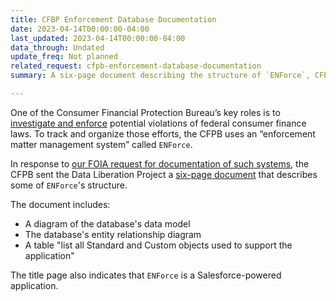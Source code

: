 ```yaml
---
title: CFBP Enforcement Database Documentation
date: 2023-04-14T00:00:00-04:00
last_updated: 2023-04-14T00:00:00-04:00
data_through: Undated
update_freq: Not planned
related_request: cfpb-enforcement-database-documentation
summary: A six-page document describing the structure of `ENForce`, CFPB's “enforcement matter management system.”

---
```


One of the Consumer Financial Protection Bureau’s key roles is to [investigate and enforce](https://www.consumerfinance.gov/enforcement/life-cycle-of-enforcement-action/) potential violations of federal consumer finance laws. To track and organize those efforts, the CFPB uses an “enforcement matter management system” called `ENForce`.

In response to [our FOIA request for documentation of such systems](../requests/cfpb-enforcement-database-documentation/), the CFPB sent the Data Liberation Project a [six-page document](https://www.documentcloud.org/documents/23777876-2023-04-14-cfpb-2023-0206-f-binder) that describes some of `ENForce`'s structure.

The document includes:

- A diagram of the database's data model
- The database's entity relationship diagram
- A table "list all Standard and Custom objects used to support the application"

The title page also indicates that `ENForce` is a Salesforce-powered application.
